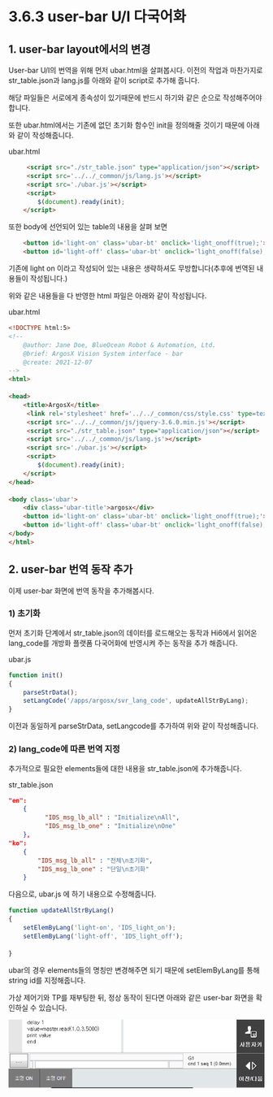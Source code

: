 # 3.6.3 user-bar U/I 다국어화
## 1. user-bar layout에서의 변경

User-bar U/I의 번역을 위해 먼저 ubar.html을 살펴봅시다.
이전의 작업과 마찬가지로 str_table.json과 lang.js를 아래와 같이 script로 추가해 줍니다.

해당 파일들은 서로에게 종속성이 있기때문에 반드시 하기와 같은 순으로 작성해주어야 합니다.

또한 ubar.html에서는 기존에 없던 초기화 함수인 init을 정의해줄 것이기 때문에 아래와 같이 작성해줍니다.

ubar.html

```html
     <script src="./str_table.json" type="application/json"></script>
	 <script src='../../_common/js/lang.js'></script>
	 <script src='./ubar.js'></script>
	 <script> 
		$(document).ready(init);
	</script>

```

또한 body에 선언되어 있는 table의 내용을 살펴 보면

```html
	<button id='light-on' class='ubar-bt' onclick='light_onoff(true);'>light<br>on</button>
	<button id='light-off' class='ubar-bt' onclick='light_onoff(false);'>light<br>off</button>
```

기존에 light on 이라고 작성되어 있는 내용은 생략하셔도 무방합니다(추후에 번역된 내용들이 작성됩니다.)

위와 같은 내용들을 다 반영한 html 파일은 아래와 같이 작성됩니다.

ubar.html

```html
<!DOCTYPE html:5>
<!--
	@author: Jane Doe, BlueOcean Robot & Automation, Ltd.
	@brief: ArgosX Vision System interface - bar
	@create: 2021-12-07
-->
<html>
 
<head>
    <title>ArgosX</title>
	 <link rel='stylesheet' href='../../_common/css/style.css' type=text/css rel=stylesheet>
	 <script src='../../_common/js/jquery-3.6.0.min.js'></script>
	 <script src="./str_table.json" type="application/json"></script>
	 <script src='../../_common/js/lang.js'></script>
	 <script src='./ubar.js'></script>
	 <script> 
		$(document).ready(init);
	</script>
</head>
 
<body class='ubar'>
	<div class='ubar-title'>argosx</div>
	<button id='light-on' class='ubar-bt' onclick='light_onoff(true);'></button>
	<button id='light-off' class='ubar-bt' onclick='light_onoff(false);'></button>
</body>
</html>
```

## 2. user-bar 번역 동작 추가
 
이제 user-bar 화면에 번역 동작을 추가해봅시다.

### 1) 초기화 

먼저 초기화 단계에서 str_table.json의 데이터를 로드해오는 동작과 Hi6에서 읽어온 lang_code를 개방화 플랫폼 다국어화에 반영시켜 주는 동작을 추가 해줍니다.

ubar.js

```js
function init()
{
	parseStrData();
	setLangCode('/apps/argosx/svr_lang_code', updateAllStrByLang);
}
```

이전과 동일하게 parseStrData, setLangcode를 추가하여 위와 같이 작성해줍니다.


### 2) lang_code에 따른 번역 지정
추가적으로 필요한 elements들에 대한 내용을 str_table.json에 추가해줍니다.

str_table.json

```json
"en":
    {
          "IDS_msg_lb_all" : "Initialize\nAll",
          "IDS_msg_lb_one" : "Initialize\nOne"
    },    
"ko": 
    {
        "IDS_msg_lb_all" : "전체\n초기화",
        "IDS_msg_lb_one" : "단일\n초기화"
    }
```

다음으로, ubar.js 에 하기 내용으로 수정해줍니다.

```js
function updateAllStrByLang()
{
	setElemByLang('light-on', 'IDS_light_on');
	setElemByLang('light-off', 'IDS_light_off');

}
```
ubar의 경우 elements들의 명칭만 변경해주면 되기 때문에 setElemByLang를 통해 string id를 지정해줍니다.

가상 제어기와 TP를 재부팅한 뒤, 정상 동작이 된다면 아래와 같은 user-bar 화면을 확인하실 수 있습니다.

![](../../_assets/image_91.png)